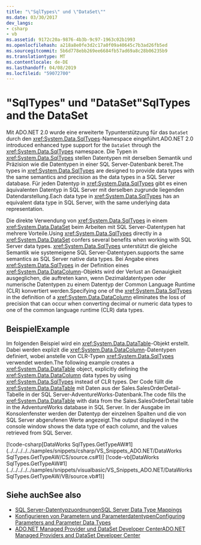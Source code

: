 ```yaml
---
title: "\"SqlTypes\" und \"DataSet\""
ms.date: 03/30/2017
dev_langs:
- csharp
- vb
ms.assetid: 9172c20a-9876-4b3b-9c97-1963c02b1993
ms.openlocfilehash: a218a8e0fe3d2c17a0f09a40645c7b3ad26fb5ed
ms.sourcegitcommit: 5b6d778ebb269ee6684fb57ad69a8c28b06235b9
ms.translationtype: MT
ms.contentlocale: de-DE
ms.lasthandoff: 04/08/2019
ms.locfileid: "59072700"
---
```

# <a name="sqltypes-and-the-dataset"></a><span data-ttu-id="b8921-102">"SqlTypes" und "DataSet"</span><span class="sxs-lookup"><span data-stu-id="b8921-102">SqlTypes and the DataSet</span></span>
<span data-ttu-id="b8921-103">Mit ADO.NET 2.0 wurde eine erweiterte Typunterstützung für das `DataSet` durch den <xref:System.Data.SqlTypes>-Namespace eingeführt.</span><span class="sxs-lookup"><span data-stu-id="b8921-103">ADO.NET 2.0 introduced enhanced type support for the `DataSet` through the  <xref:System.Data.SqlTypes> namespace.</span></span> <span data-ttu-id="b8921-104">Die Typen in <xref:System.Data.SqlTypes> stellen Datentypen mit derselben Semantik und Präzision wie die Datentypen in einer SQL Server-Datenbank bereit.</span><span class="sxs-lookup"><span data-stu-id="b8921-104">The types in <xref:System.Data.SqlTypes> are designed to provide data types with the same semantics and precision as the data types in a SQL Server database.</span></span> <span data-ttu-id="b8921-105">Für jeden Datentyp in <xref:System.Data.SqlTypes> gibt es einen äquivalenten Datentyp in SQL Server mit derselben zugrunde liegenden Datendarstellung.</span><span class="sxs-lookup"><span data-stu-id="b8921-105">Each data type in <xref:System.Data.SqlTypes> has an equivalent data type in SQL Server, with the same underlying data representation.</span></span>  
  
 <span data-ttu-id="b8921-106">Die direkte Verwendung von <xref:System.Data.SqlTypes> in einem <xref:System.Data.DataSet> beim Arbeiten mit SQL Server-Datentypen hat mehrere Vorteile.</span><span class="sxs-lookup"><span data-stu-id="b8921-106">Using <xref:System.Data.SqlTypes> directly in a <xref:System.Data.DataSet> confers several benefits when working with SQL Server data types.</span></span> <xref:System.Data.SqlTypes> <span data-ttu-id="b8921-107">unterstützt die gleiche Semantik wie systemeigene SQL Server-Datentypen.</span><span class="sxs-lookup"><span data-stu-id="b8921-107">supports the same semantics as SQL Server native data types.</span></span> <span data-ttu-id="b8921-108">Bei Angabe eines <xref:System.Data.SqlTypes> in der Definition eines <xref:System.Data.DataColumn>-Objekts wird der Verlust an Genauigkeit ausgeglichen, die auftreten kann, wenn Dezimaldatentypen oder numerische Datentypen zu einem Datentyp der Common Language Runtime (CLR) konvertiert werden.</span><span class="sxs-lookup"><span data-stu-id="b8921-108">Specifying one of the <xref:System.Data.SqlTypes> in the definition of a <xref:System.Data.DataColumn> eliminates the loss of precision that can occur when converting decimal or numeric data types to one of the common language runtime (CLR) data types.</span></span>  
  
## <a name="example"></a><span data-ttu-id="b8921-109">Beispiel</span><span class="sxs-lookup"><span data-stu-id="b8921-109">Example</span></span>  
 <span data-ttu-id="b8921-110">Im folgenden Beispiel wird ein <xref:System.Data.DataTable>-Objekt erstellt. Dabei werden explizit die <xref:System.Data.DataColumn>-Datentypen definiert, wobei anstelle von CLR-Typen <xref:System.Data.SqlTypes> verwendet werden.</span><span class="sxs-lookup"><span data-stu-id="b8921-110">The following example creates a <xref:System.Data.DataTable> object, explicitly defining the <xref:System.Data.DataColumn> data types by using <xref:System.Data.SqlTypes> instead of CLR types.</span></span> <span data-ttu-id="b8921-111">Der Code füllt die <xref:System.Data.DataTable> mit Daten aus der Sales.SalesOrderDetail-Tabelle in der SQL Server-AdventureWorks-Datenbank.</span><span class="sxs-lookup"><span data-stu-id="b8921-111">The code fills the <xref:System.Data.DataTable> with data from the Sales.SalesOrderDetail table in the AdventureWorks database in SQL Server.</span></span> <span data-ttu-id="b8921-112">In der Ausgabe im Konsolenfenster werden der Datentyp der einzelnen Spalten und die von SQL Server abgerufenen Werte angezeigt.</span><span class="sxs-lookup"><span data-stu-id="b8921-112">The output displayed in the console window shows the data type of each column, and the values retrieved from SQL Server.</span></span>  
  
 [!code-csharp[DataWorks SqlTypes.GetTypeAW#1](../../../../../samples/snippets/csharp/VS_Snippets_ADO.NET/DataWorks SqlTypes.GetTypeAW/CS/source.cs#1)]
 [!code-vb[DataWorks SqlTypes.GetTypeAW#1](../../../../../samples/snippets/visualbasic/VS_Snippets_ADO.NET/DataWorks SqlTypes.GetTypeAW/VB/source.vb#1)]  
  
## <a name="see-also"></a><span data-ttu-id="b8921-113">Siehe auch</span><span class="sxs-lookup"><span data-stu-id="b8921-113">See also</span></span>

- [<span data-ttu-id="b8921-114">SQL Server-Datentypzuordnungen</span><span class="sxs-lookup"><span data-stu-id="b8921-114">SQL Server Data Type Mappings</span></span>](../../../../../docs/framework/data/adonet/sql-server-data-type-mappings.md)
- [<span data-ttu-id="b8921-115">Konfigurieren von Parametern und Parameterdatentypen</span><span class="sxs-lookup"><span data-stu-id="b8921-115">Configuring Parameters and Parameter Data Types</span></span>](../../../../../docs/framework/data/adonet/configuring-parameters-and-parameter-data-types.md)
- [<span data-ttu-id="b8921-116">ADO.NET Managed Provider und DataSet Developer Center</span><span class="sxs-lookup"><span data-stu-id="b8921-116">ADO.NET Managed Providers and DataSet Developer Center</span></span>](https://go.microsoft.com/fwlink/?LinkId=217917)
